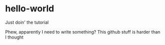 # hello-world
Just doin' the tutorial

Phew, apparently I need to write something? This github stuff is harder than I thought
